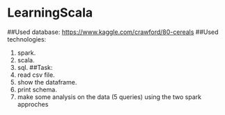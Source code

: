 # LearningScala
 ##Used database: https://www.kaggle.com/crawford/80-cereals
 ##Used technologies:
  1. spark.
  2. scala.
  3. sql.
 ##Task:
  1. read csv file.
  2. show the dataframe.
  3. print schema.
  4. make some analysis on the data (5 queries) using the two spark approches
